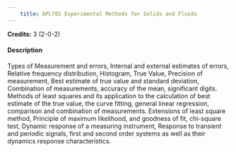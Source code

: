 ```yaml
---
    title: APL702 Experimental Methods for Solids and Fluids
---
```

**Credits:** 3 (2-0-2)



#### Description 
Types of Measurement and errors, Internal and external estimates of errors, Relative frequency distribution, Histogram, True Value, Precision of measurement, Best estimate of true value and standard deviation, Combination of measurements, accuracy of the mean, significant digits. Methods of least squares and its application to the calculation of best estimate of the true value, the curve fitting, general linear regression, comparison and combination of measurements. Extensions of least square method, Principle of maximum likelihood, and goodness of fit, chi-square test, Dynamic response of a measuring instrument, Response to transient and periodic signals, first and second order systems as well as their dynamics response characteristics.